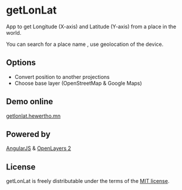 # getLonLat
App to get Longitude (X-axis) and Latitude (Y-axis) from a place in the world.

You can search for a place name , use geolocation of the device.

## Options
* Convert position to another projections
* Choose base layer (OpenStreetMap & Google Maps)

## Demo online
[getlonlat.hewertho.mn](http://getlonlat.hewertho.mn)

## Powered by

[AngularJS](https://angularjs.org/) &
[OpenLayers 2](http://openlayers.org/two)

## License
getLonLat is freely distributable under the terms of the [MIT license](LICENSE).
